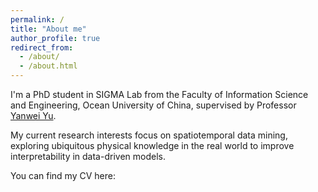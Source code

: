 ```yaml
---
permalink: /
title: "About me"
author_profile: true
redirect_from: 
  - /about/
  - /about.html
---
```


I'm a PhD student in SIGMA Lab from the Faculty of Information Science and Engineering, Ocean University of China, supervised by Professor [Yanwei Yu](https://yuyanwei.github.io/).

My current research interests focus on spatiotemporal data mining, exploring ubiquitous physical knowledge in the real world to improve interpretability in data-driven models.



You can find my CV here: 
